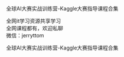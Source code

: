 全球AI大赛实战训练营-Kaggle大赛指导课程合集

全网it学习资源共享学习<br>全网课程都有，欢迎私聊<br>微信：jerryttom<br>

全球AI大赛实战训练营-Kaggle大赛指导课程合集